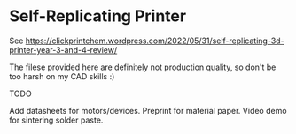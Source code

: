 # Self-Replicating Printer

See https://clickprintchem.wordpress.com/2022/05/31/self-replicating-3d-printer-year-3-and-4-review/

The filese provided here are definitely not production quality, so don't be too harsh on my CAD skills :)


TODO

Add datasheets for motors/devices.
Preprint for material paper.
Video demo for sintering solder paste.
